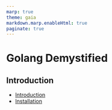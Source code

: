 ```yaml
---
marp: true
theme: gaia
markdown.marp.enableHtml: true
paginate: true
---
```


# Golang Demystified

## Introduction

- [Introduction](000_introduction.html)
- [Installation](010_installation.html)